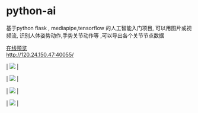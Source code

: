 # python-ai
 基于python flask , mediapipe,tensorflow  的人工智能入门项目,
 可以用图片或视频流, 识别人体姿势动作,手势关节动作等 ,可以导出各个关节节点数据

[在线预览](http://120.24.150.47:40055/ )   
http://120.24.150.47:40055/ 



 
| <img src="https://cms.88act.com/res/img/py/aaa_2D.jpg"  /> |

 
| <img src="https://cms.88act.com/res/img/py/aaa_3D.jpg"  /> |


| <img src="https://cms.88act.com/res/img/py/bbb_2D.jpg"  /> |

 
| <img src="https://cms.88act.com/res/img/py/bbb_3D.jpg"  /> |


